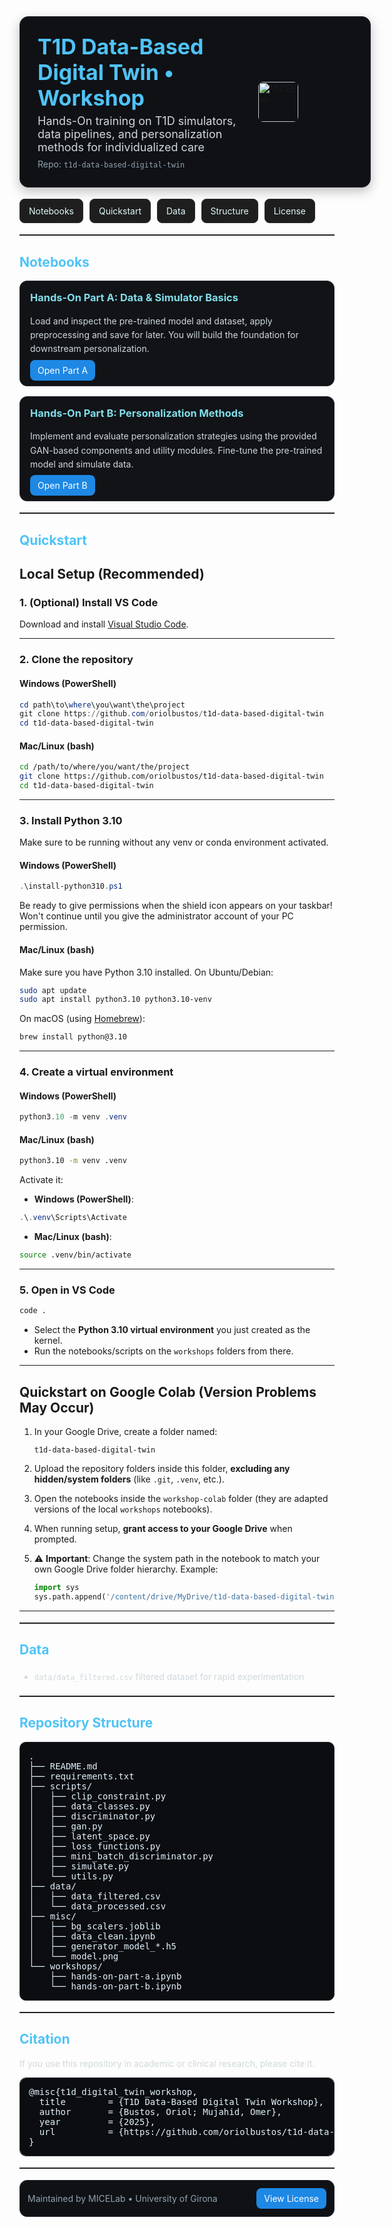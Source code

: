 <!-- README: T1D Data-Based Digital Twin Workshop (HTML-only) -->

<div style="background-color:#0f1115; padding:28px; border-radius:14px; display:table; width:100%; border:1px solid #23262e; box-shadow:0 6px 18px rgba(0,0,0,0.25);">

  <div style="display:table-cell; vertical-align:top; width:70%; padding-right:16px;">
    <h1 style="color:#4FC3F7; margin:0 0 6px 0; font-size:34px; line-height:1.2;">
      T1D Data-Based Digital Twin • Workshop
    </h1>
    <p style="font-size:18px; color:#cfd8dc; margin:0;">
      Hands-On training on T1D simulators, data pipelines, and personalization methods for individualized care
    </p>
    <p style="font-size:14px; color:#90a4ae; margin:8px 0 0 0;">
      Repo: <code>t1d-data-based-digital-twin</code>
    </p>
  </div>

  <div style="display:table-cell; vertical-align:middle; text-align:left; width:30%; padding-right:20px;">
    <img src="https://micelab.udg.edu/wp-content/uploads/2022/08/MICElab-letras_png-300x119.png" alt="MICELab" style="height:64px; border-radius:8px;">
  </div>
</div>

<div style="margin-top:18px; display:flex; gap:10px; flex-wrap:wrap;">
  <a href="#notebooks" style="text-decoration:none; background:#1e1e1e; color:#e0f7fa; padding:10px 14px; border-radius:8px; border:1px solid #2c2c2c;">Notebooks</a>
  <a href="#quickstart" style="text-decoration:none; background:#1e1e1e; color:#e0f7fa; padding:10px 14px; border-radius:8px; border:1px solid #2c2c2c;">Quickstart</a>
  <a href="#data-layout" style="text-decoration:none; background:#1e1e1e; color:#e0f7fa; padding:10px 14px; border-radius:8px; border:1px solid #2c2c2c;">Data</a>
  <a href="#structure" style="text-decoration:none; background:#1e1e1e; color:#e0f7fa; padding:10px 14px; border-radius:8px; border:1px solid #2c2c2c;">Structure</a>
  <a href="LICENSE.md" style="text-decoration:none; background:#1e1e1e; color:#e0f7fa; padding:10px 14px; border-radius:8px; border:1px solid #2c2c2c;">License</a>
</div>

<hr style="border:none; border-top:1px solid #2c2c2c; margin:18px 0;">

<h2 id="notebooks" style="color:#4FC3F7;">Notebooks</h2>

<div style="display:flex; gap:16px; flex-wrap:wrap;">

  <div style="flex:1 1 360px; background:#111317; border:1px solid #23262e; border-radius:12px; padding:16px;">
    <h3 style="margin-top:0; color:#80deea;">Hands-On Part A: Data & Simulator Basics</h3>
    <p style="color:#cfd8dc; line-height:1.6;">
      Load and inspect the pre-trained model and dataset, apply preprocessing and save for later.
      You will build the foundation for downstream personalization.
    </p>
    <p style="margin:10px 0 0 0;">
      <a href="workshops/hands-on-part-a.ipynb" style="background:#1e88e5; color:#fff; padding:8px 12px; border-radius:8px; text-decoration:none;">Open Part A</a>
    </p>
  </div>

  <div style="flex:1 1 360px; background:#111317; border:1px solid #23262e; border-radius:12px; padding:16px;">
    <h3 style="margin-top:0; color:#80deea;">Hands-On Part B: Personalization Methods</h3>
    <p style="color:#cfd8dc; line-height:1.6;">
      Implement and evaluate personalization strategies using the provided GAN-based components and utility modules. Fine-tune the pre-trained model and simulate data.
    </p>
    <p style="margin:10px 0 0 0;">
      <a href="workshops/hands-on-part-b.ipynb" style="background:#1e88e5; color:#fff; padding:8px 12px; border-radius:8px; text-decoration:none;">Open Part B</a>
    </p>
  </div>

</div>

<hr style="border:none; border-top:1px solid #2c2c2c; margin:18px 0;">


<h2 id="quickstart" style="color:#4FC3F7;">Quickstart</h2>

## Local Setup (Recommended)

### 1. (Optional) Install VS Code
Download and install [Visual Studio Code](https://code.visualstudio.com/).

---

### 2. Clone the repository

#### Windows (PowerShell)
```powershell
cd path\to\where\you\want\the\project
git clone https://github.com/oriolbustos/t1d-data-based-digital-twin
cd t1d-data-based-digital-twin
```

#### Mac/Linux (bash)
```bash
cd /path/to/where/you/want/the/project
git clone https://github.com/oriolbustos/t1d-data-based-digital-twin
cd t1d-data-based-digital-twin
```

---

### 3. Install Python 3.10
Make sure to be running without any venv or conda environment activated.

#### Windows (PowerShell)
```powershell
.\install-python310.ps1
```
Be ready to give permissions when the shield icon appears on your taskbar! Won't continue until you give the administrator account of your PC permission.

#### Mac/Linux (bash)
Make sure you have Python 3.10 installed. On Ubuntu/Debian:
```bash
sudo apt update
sudo apt install python3.10 python3.10-venv
```

On macOS (using [Homebrew](https://brew.sh/)):
```bash
brew install python@3.10
```

---

### 4. Create a virtual environment

#### Windows (PowerShell)
```powershell
python3.10 -m venv .venv
```

#### Mac/Linux (bash)
```bash
python3.10 -m venv .venv
```

Activate it:

- **Windows (PowerShell)**:
```powershell
.\.venv\Scripts\Activate
```

- **Mac/Linux (bash)**:
```bash
source .venv/bin/activate
```

---

### 5. Open in VS Code
```bash
code .
```

- Select the **Python 3.10 virtual environment** you just created as the kernel.
- Run the notebooks/scripts on the `workshops` folders from there.

---

## Quickstart on Google Colab (Version Problems May Occur)

1. In your Google Drive, create a folder named:
   ```
   t1d-data-based-digital-twin
   ```

2. Upload the repository folders inside this folder, **excluding any hidden/system folders** (like `.git`, `.venv`, etc.).

3. Open the notebooks inside the `workshop-colab` folder (they are adapted versions of the local `workshops` notebooks).

4. When running setup, **grant access to your Google Drive** when prompted.

5. ⚠️ **Important**: Change the system path in the notebook to match your own Google Drive folder hierarchy.
   Example:
   ```python
   import sys
   sys.path.append('/content/drive/MyDrive/t1d-data-based-digital-twin')
   ```

---

<hr style="border:none; border-top:1px solid #2c2c2c; margin:18px 0;">

<h2 id="data-layout" style="color:#4FC3F7;">Data</h2>
<ul style="color:#cfd8dc; line-height:1.8;">
  <li><code>data/data_filtered.csv</code> filtered dataset for rapid experimentation</li>
</ul>

<hr style="border:none; border-top:1px solid #2c2c2c; margin:18px 0;">

<h2 id="structure" style="color:#4FC3F7;">Repository Structure</h2>

<pre style="background:#0b0d10; color:#e3f2fd; padding:14px; border-radius:10px; border:1px solid #23262e; overflow:auto;">
.
├── README.md
├── requirements.txt
├── scripts/
│   ├── clip_constraint.py
│   ├── data_classes.py
│   ├── discriminator.py
│   ├── gan.py
│   ├── latent_space.py
│   ├── loss_functions.py
│   ├── mini_batch_discriminator.py
│   ├── simulate.py
│   └── utils.py
├── data/
│   ├── data_filtered.csv
│   └── data_processed.csv
├── misc/
│   ├── bg_scalers.joblib
│   ├── data_clean.ipynb
│   ├── generator_model_*.h5
│   └── model.png
└── workshops/
    ├── hands-on-part-a.ipynb
    └── hands-on-part-b.ipynb
</pre>

<hr style="border:none; border-top:1px solid #2c2c2c; margin:18px 0;">

<h2 id="citation" style="color:#4FC3F7;">Citation</h2>
<p style="color:#cfd8dc;">If you use this repository in academic or clinical research, please cite it.</p>

<pre style="background:#0b0d10; color:#e3f2fd; padding:14px; border-radius:10px; border:1px solid #23262e; overflow:auto;">
@misc{t1d_digital_twin_workshop,
  title        = {T1D Data-Based Digital Twin Workshop},
  author       = {Bustos, Oriol; Mujahid, Omer},
  year         = {2025},
  url          = {https://github.com/oriolbustos/t1d-data-based-digital-twin}
}
</pre>

<hr style="border:none; border-top:1px solid #2c2c2c; margin:18px 0;">

<div style="margin-top:16px; background:#0f1115; border:1px solid #23262e; border-radius:12px; padding:12px; display:flex; align-items:center; justify-content:space-between;">
  <span style="color:#90a4ae;">Maintained by MICELab • University of Girona</span>
  <a href="LICENSE.md" style="text-decoration:none; background:#1e88e5; color:#fff; padding:8px 12px; border-radius:8px;">View License</a>
</div>
